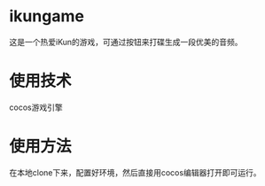 # ikungame

这是一个热爱iKun的游戏，可通过按钮来打碟生成一段优美的音频。

# 使用技术

cocos游戏引擎
# 使用方法
在本地clone下来，配置好环境，然后直接用cocos编辑器打开即可运行。
